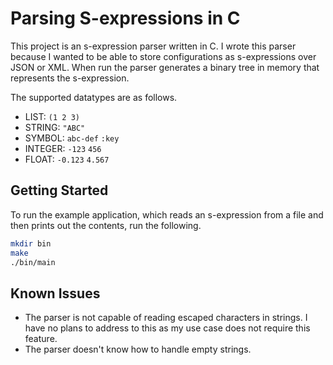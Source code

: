 # Parsing S-expressions in C
This project is an s-expression parser written in C. I wrote this parser because 
I wanted to be able to store configurations as s-expressions over JSON or XML. 
When run the parser generates a binary tree in memory that represents the s-expression.

The supported datatypes are as follows.
* LIST: `(1 2 3)`
* STRING: `"ABC"`
* SYMBOL: `abc-def` `:key`
* INTEGER: `-123` `456`
* FLOAT: `-0.123` `4.567` 

## Getting Started
To run the example application, which reads an s-expression from a file and then prints out the contents, run the following.

```bash
mkdir bin
make
./bin/main
```

## Known Issues
* The parser is not capable of reading escaped characters in strings. I have no plans to address to this as my use case does not require this feature.
* The parser doesn't know how to handle empty strings. 
